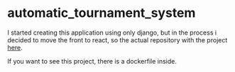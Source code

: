 # automatic_tournament_system

I started creating this application using only django, but in the process i decided to move the front to react, so the actual repository with the project [here]([here](https://github.com/inilay/ATM)).

If you want to see this project, there is a dockerfile inside.
